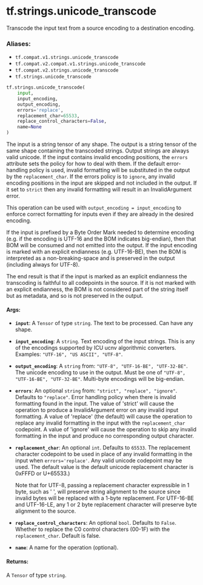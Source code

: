 <div itemscope itemtype="http://developers.google.com/ReferenceObject">
<meta itemprop="name" content="tf.strings.unicode_transcode" />
<meta itemprop="path" content="Stable" />
</div>

# tf.strings.unicode_transcode

Transcode the input text from a source encoding to a destination encoding.

### Aliases:

* `tf.compat.v1.strings.unicode_transcode`
* `tf.compat.v2.compat.v1.strings.unicode_transcode`
* `tf.compat.v2.strings.unicode_transcode`
* `tf.strings.unicode_transcode`

``` python
tf.strings.unicode_transcode(
    input,
    input_encoding,
    output_encoding,
    errors='replace',
    replacement_char=65533,
    replace_control_characters=False,
    name=None
)
```

<!-- Placeholder for "Used in" -->

The input is a string tensor of any shape. The output is a string tensor of
the same shape containing the transcoded strings. Output strings are always
valid unicode. If the input contains invalid encoding positions, the
`errors` attribute sets the policy for how to deal with them. If the default
error-handling policy is used, invalid formatting will be substituted in the
output by the `replacement_char`. If the errors policy is to `ignore`, any
invalid encoding positions in the input are skipped and not included in the
output. If it set to `strict` then any invalid formatting will result in an
InvalidArgument error.

This operation can be used with `output_encoding = input_encoding` to enforce
correct formatting for inputs even if they are already in the desired encoding.

If the input is prefixed by a Byte Order Mark needed to determine encoding
(e.g. if the encoding is UTF-16 and the BOM indicates big-endian), then that
BOM will be consumed and not emitted into the output. If the input encoding
is marked with an explicit endianness (e.g. UTF-16-BE), then the BOM is
interpreted as a non-breaking-space and is preserved in the output (including
always for UTF-8).

The end result is that if the input is marked as an explicit endianness the
transcoding is faithful to all codepoints in the source. If it is not marked
with an explicit endianness, the BOM is not considered part of the string itself
but as metadata, and so is not preserved in the output.

#### Args:


* <b>`input`</b>: A `Tensor` of type `string`.
  The text to be processed. Can have any shape.
* <b>`input_encoding`</b>: A `string`.
  Text encoding of the input strings. This is any of the encodings supported
  by ICU ucnv algorithmic converters. Examples: `"UTF-16", "US ASCII", "UTF-8"`.
* <b>`output_encoding`</b>: A `string` from: `"UTF-8", "UTF-16-BE", "UTF-32-BE"`.
  The unicode encoding to use in the output. Must be one of
  `"UTF-8", "UTF-16-BE", "UTF-32-BE"`. Multi-byte encodings will be big-endian.
* <b>`errors`</b>: An optional `string` from: `"strict", "replace", "ignore"`. Defaults to `"replace"`.
  Error handling policy when there is invalid formatting found in the input.
  The value of 'strict' will cause the operation to produce a InvalidArgument
  error on any invalid input formatting. A value of 'replace' (the default) will
  cause the operation to replace any invalid formatting in the input with the
  `replacement_char` codepoint. A value of 'ignore' will cause the operation to
  skip any invalid formatting in the input and produce no corresponding output
  character.
* <b>`replacement_char`</b>: An optional `int`. Defaults to `65533`.
  The replacement character codepoint to be used in place of any invalid
  formatting in the input when `errors='replace'`. Any valid unicode codepoint may
  be used. The default value is the default unicode replacement character is
  0xFFFD or U+65533.)

  Note that for UTF-8, passing a replacement character expressible in 1 byte, such
  as ' ', will preserve string alignment to the source since invalid bytes will be
  replaced with a 1-byte replacement. For UTF-16-BE and UTF-16-LE, any 1 or 2 byte
  replacement character will preserve byte alignment to the source.
* <b>`replace_control_characters`</b>: An optional `bool`. Defaults to `False`.
  Whether to replace the C0 control characters (00-1F) with the
  `replacement_char`. Default is false.
* <b>`name`</b>: A name for the operation (optional).


#### Returns:

A `Tensor` of type `string`.
